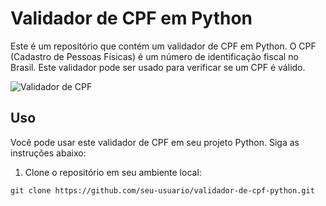 # Validador de CPF em Python

Este é um repositório que contém um validador de CPF em Python. O CPF (Cadastro de Pessoas Físicas) é um número de identificação fiscal no Brasil. Este validador pode ser usado para verificar se um CPF é válido.

![Validador de CPF](cpf.jpg)

## Uso

Você pode usar este validador de CPF em seu projeto Python. Siga as instruções abaixo:

1. Clone o repositório em seu ambiente local:

```shell
git clone https://github.com/seu-usuario/validador-de-cpf-python.git
